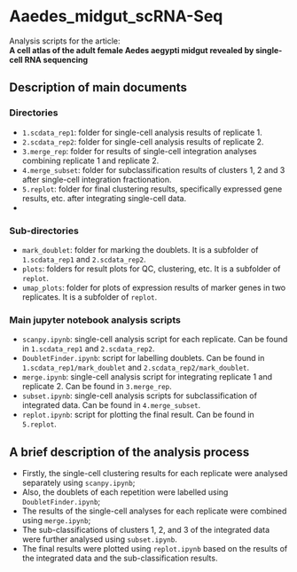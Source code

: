 # Aaedes_midgut_scRNA-Seq

Analysis scripts for the article:<br>
**A cell atlas of the adult female Aedes aegypti midgut revealed by single-cell RNA sequencing**

## Description of main documents

### Directories
- `1.scdata_rep1`: folder for single-cell analysis results of replicate 1.
- `2.scdata_rep2`: folder for single-cell analysis results of replicate 2.
- `3.merge_rep`: folder for results of single-cell integration analyses combining replicate 1 and replicate 2.
- `4.merge_subset`: folder for subclassification results of clusters 1, 2 and 3 after single-cell integration fractionation.
- `5.replot`: folder for final clustering results, specifically expressed gene results, etc. after integrating single-cell data.
- 
### Sub-directories
- `mark_doublet`: folder for marking the doublets. It is a subfolder of `1.scdata_rep1` and `2.scdata_rep2`.
- `plots`: folders for result plots for QC, clustering, etc. It is a subfolder of `replot`.
- `umap_plots`: folder for plots of expression results of marker genes in two replicates. It is a subfolder of `replot`.

### Main jupyter notebook analysis scripts
- `scanpy.ipynb`: single-cell analysis script for each replicate. Can be found in `1.scdata_rep1` and `2.scdata_rep2`.
- `DoubletFinder.ipynb`: script for labelling doublets. Can be found in `1.scdata_rep1/mark_doublet` and `2.scdata_rep2/mark_doublet`.
- `merge.ipynb`: single-cell analysis script for integrating replicate 1 and replicate 2. Can be found in `3.merge_rep`.
- `subset.ipynb`: single-cell analysis scripts for subclassification of integrated data. Can be found in `4.merge_subset`.
- `replot.ipynb`: script for plotting the final result. Can be found in `5.replot`.

## A brief description of the analysis process
- Firstly, the single-cell clustering results for each replicate were analysed separately using `scanpy.ipynb`;
- Also, the doublets of each repetition were labelled using `DoubletFinder.ipynb`;
- The results of the single-cell analyses for each replicate were combined using `merge.ipynb`;
- The sub-classifications of clusters 1, 2, and 3 of the integrated data were further analysed using `subset.ipynb`.
- The final results were plotted using `replot.ipynb` based on the results of the integrated data and the sub-classification results.
